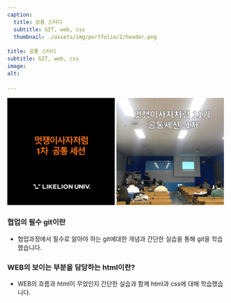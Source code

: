 ```yaml
---
caption:
  title: 공통 스터디
  subtitle: GIT, web, css
  thumbnail: ./assets/img/portfolio/2/header.png
  
title: 공통 스터디
subtitle: GIT, web, css
image: 
alt: 

---
```

<p>
  <img src="./assets/img/portfolio/2/img1.png" width="49%">
  <img src="./assets/img/portfolio/2/img2.png" width="49%">
</p>

### 협업의 필수 git이란
- 협업과정에서 필수로 알아야 하는 git에대한 개념과 간단한 실습을 통해 git을 학습했습니다.

### WEB의 보이는 부분을 담당하는 html이란?
- WEB의 흐름과 html이 무었인지 간단한 실습과 함께 html과 css에 대해 학습했습니다.